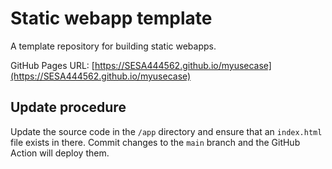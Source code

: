 # Static webapp template

A template repository for building static webapps.

GitHub Pages URL: [https://SESA444562.github.io/myusecase](https://SESA444562.github.io/myusecase)

## Update procedure

Update the source code in the `/app` directory and ensure that an `index.html` file exists in there. Commit changes to the `main` branch and the GitHub Action will deploy them.